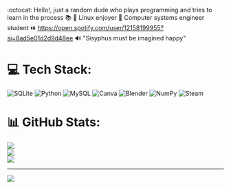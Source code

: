 :octocat: Hello!, just a random dude who plays programming and tries to learn in the process 📚
🐧 Linux enjoyer
🐉 Computer systems engineer student 
⏯️ https://open.spotify.com/user/12158199955?si=8ad5e01d2d9d48ee 🔊
"Sisyphus must be imagined happy"


# 💻 Tech Stack:
![SQLite](https://img.shields.io/badge/sqlite-%2307405e.svg?style=flat&logo=sqlite&logoColor=white) ![Python](https://img.shields.io/badge/python-3670A0?style=flat&logo=python&logoColor=ffdd54) ![MySQL](https://img.shields.io/badge/mysql-4479A1.svg?style=flat&logo=mysql&logoColor=white) ![Canva](https://img.shields.io/badge/Canva-%2300C4CC.svg?style=flat&logo=Canva&logoColor=white) ![Blender](https://img.shields.io/badge/blender-%23F5792A.svg?style=flat&logo=blender&logoColor=white) ![NumPy](https://img.shields.io/badge/numpy-%23013243.svg?style=flat&logo=numpy&logoColor=white) ![Steam](https://img.shields.io/badge/steam-%23000000.svg?style=flat&logo=steam&logoColor=white)
# 📊 GitHub Stats:
![](https://github-readme-stats.vercel.app/api?username=LeoEsp02&theme=gruvbox&hide_border=false&include_all_commits=false&count_private=false)<br/>
![](https://nirzak-streak-stats.vercel.app/?user=LeoEsp02&theme=gruvbox&hide_border=false)<br/>
![](https://github-readme-stats.vercel.app/api/top-langs/?username=LeoEsp02&theme=gruvbox&hide_border=false&include_all_commits=false&count_private=false&layout=compact)

---
[![](https://visitcount.itsvg.in/api?id=LeoEsp02&icon=2&color=3)](https://visitcount.itsvg.in)

<!-- Proudly created with GPRM ( https://gprm.itsvg.in ) -->
